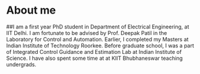# About me
##I am a first year PhD student in Department of Electrical Engineering, at IIT Delhi. I am fortunate to be advised by Prof. Deepak Patil in the Laboratory for Control and Automation. Earlier, I completed my Masters at Indian Institute of Technology Roorkee. Before graduate school, I was a part of Integrated Control Guidance and Estimation Lab at Indian Institute of Science. I have also spent some time at at KIIT Bhubhaneswar teaching undergrads.
